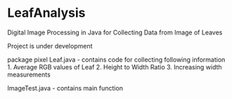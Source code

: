 # LeafAnalysis
Digital Image Processing in Java for Collecting Data from Image of Leaves

Project is under development

package pixel
Leaf.java - contains code for collecting following information
            1. Average RGB values of Leaf
            2. Height to Width Ratio
            3. Increasing width measurements
            
ImageTest.java - contains main function
